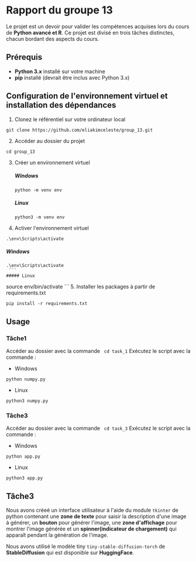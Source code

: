 # Rapport du groupe 13
Le projet est un devoir pour valider les compétences acquises lors du cours de __Python avancé et R__. Ce projet est divisé en trois tâches distinctes, chacun bordant des aspects du cours.

## Prérequis
- **Python 3.x** installé sur votre machine
- **pip** installé (devrait être inclus avec Python 3.x)

## Configuration de l'environnement virtuel et installation des dépendances

1. Clonez le référentiel sur votre ordinateur local
```
git clone https://github.com/eliakimceleste/group_13.git
   ```
2. Accéder au dossier du projet
 ```
 cd group_13
   ```
3. Créer un environnement virtuel
   ##### Windows
   ```
   python -m venv env
    ```
   ##### Linux
   ```
   python3 -m venv env
    ```
4. Activer l'environnement virtuel
```
.\env\Scripts\activate
 ```
   ##### Windows
   ```
   .\env\Scripts\activate
    ```
   ##### Linux
   ```
   source env/bin/activate
    ```
5. Installer les packages à partir de requirements.txt
 ```
pip install -r requirements.txt
 ```


## Usage
### Tâche1
Accéder au dossier avec la commande  ``` cd task_1```
 Exécutez le script  avec la commande :
- Windows
 ```
python numpy.py
 ```
- Linux
 ```
python3 numpy.py
 ```

### Tâche3
Accéder au dossier avec la commande  ``` cd task_3```
 Exécutez le script  avec la commande :
- Windows
 ```
python app.py
 ```
- Linux
 ```
python3 app.py
 ```

## Tâche3
Nous avons créeé un interface utilisateur à l'aide du module ``` tkinter ``` de python contenant une **zone de texte** pour saisir la description d'une image à générer, un **bouton** pour générer l'image, une **zone d'affichage** pour montrer l'image générée et un **spinner(indicateur de chargement)** qui apparaît pendant la génération de l'image.

Nous avons utilisé le modèle tiny ```tiny-stable-diffusion-torch``` de **StableDiffusion** qui est disponible sur **HuggingFace**.

